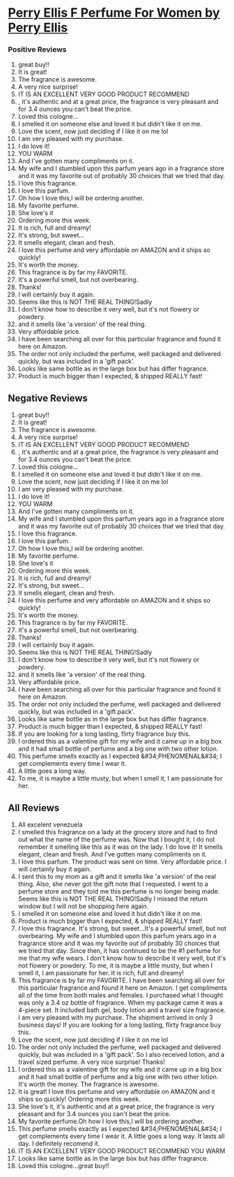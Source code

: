 # [Perry Ellis F Perfume For Women by Perry Ellis](https://products.checkmycream.com/products/Perry-Ellis-F-Perfume-For-Women-by-Perry-Ellis.html)

### Positive Reviews

<ol>
      <li>great buy!!</li>
      <li>It is great!  </li>
      <li>The fragrance is awesome.</li>
      <li>A very nice surprise!</li>
      <li>IT IS AN EXCELLENT VERY GOOD PRODUCT RECOMMEND</li>
      <li>, it&#x27;s authentic and at a great price, the fragrance is very pleasant and for 3.4 ounces you can&#x27;t beat the price.</li>
      <li>Loved this cologne...</li>
      <li>I smelled it on someone else and loved it but didn&#x27;t like it on me.</li>
      <li>Love the scent, now just deciding if I like it on me lol</li>
      <li>I am very pleased with my purchase.</li>
      <li>I do love it!  </li>
      <li>YOU WARM</li>
      <li>And I&#x27;ve gotten many compliments on it.</li>
      <li>My wife and I stumbled upon this parfum years ago in a fragrance store and it was my favorite out of probably 30 choices that we tried that day.  </li>
      <li>I love this fragrance.  </li>
      <li>I love this parfum.</li>
      <li>Oh how I love this,I will be ordering another.</li>
      <li>My favorite perfume.</li>
      <li>She love&#x27;s it</li>
      <li>Ordering more this week.</li>
      <li>It is rich, full and dreamy!</li>
      <li>It&#x27;s strong, but sweet...</li>
      <li>It smells elegant, clean and fresh.</li>
      <li>I love this perfume and very affordable on AMAZON and it ships so quickly!  </li>
      <li>It&#x27;s worth the money.</li>
      <li>This fragrance is by far my FAVORITE.</li>
      <li>It&#x27;s a powerful smell, but not overbearing.  </li>
      <li>Thanks!</li>
      <li>I will certainly buy it again.</li>
      <li>Seems like this is NOT THE REAL THING!Sadly</li>
      <li>I don&#x27;t know how to describe it very well, but it&#x27;s not flowery or powdery.  </li>
      <li>and it smells like &#x27;a version&#x27; of the real thing.</li>
      <li>Very affordable price.</li>
      <li>I have been searching all over for this particular fragrance and found it here on Amazon.</li>
      <li>The order not only included the perfume, well packaged and delivered quickly, but was included in a &#x27;gift pack&#x27;.</li>
      <li>Looks like same bottle as in the large box but has differ fragrance.</li>
      <li>Product is much bigger than I expected, &amp; shipped REALLY fast!</li>
</ol>


<h2>Negative Reviews</h2>
<ol>
<li> great buy!!</li>
<li> It is great!  </li>
<li> The fragrance is awesome.</li>
<li> A very nice surprise!</li>
<li> IT IS AN EXCELLENT VERY GOOD PRODUCT RECOMMEND</li>
<li> , it&#x27;s authentic and at a great price, the fragrance is very pleasant and for 3.4 ounces you can&#x27;t beat the price.</li>
<li> Loved this cologne...</li>
<li> I smelled it on someone else and loved it but didn&#x27;t like it on me.</li>
<li> Love the scent, now just deciding if I like it on me lol</li>
<li> I am very pleased with my purchase.</li>
<li> I do love it!  </li>
<li> YOU WARM</li>
<li> And I&#x27;ve gotten many compliments on it.</li>
<li> My wife and I stumbled upon this parfum years ago in a fragrance store and it was my favorite out of probably 30 choices that we tried that day.  </li>
<li> I love this fragrance.  </li>
<li> I love this parfum.</li>
<li> Oh how I love this,I will be ordering another.</li>
<li> My favorite perfume.</li>
<li> She love&#x27;s it</li>
<li> Ordering more this week.</li>
<li> It is rich, full and dreamy!</li>
<li> It&#x27;s strong, but sweet...</li>
<li> It smells elegant, clean and fresh.</li>
<li> I love this perfume and very affordable on AMAZON and it ships so quickly!  </li>
<li> It&#x27;s worth the money.</li>
<li> This fragrance is by far my FAVORITE.</li>
<li> It&#x27;s a powerful smell, but not overbearing.  </li>
<li> Thanks!</li>
<li> I will certainly buy it again.</li>
<li> Seems like this is NOT THE REAL THING!Sadly</li>
<li> I don&#x27;t know how to describe it very well, but it&#x27;s not flowery or powdery.  </li>
<li> and it smells like &#x27;a version&#x27; of the real thing.</li>
<li> Very affordable price.</li>
<li> I have been searching all over for this particular fragrance and found it here on Amazon.</li>
<li> The order not only included the perfume, well packaged and delivered quickly, but was included in a &#x27;gift pack&#x27;.</li>
<li> Looks like same bottle as in the large box but has differ fragrance.</li>
<li> Product is much bigger than I expected, &amp; shipped REALLY fast!</li>
<li> If you are looking for a long lasting, flirty fragrance buy this.</li>
<li> I ordered this as a valentine gift for my wife and it came up in a big box and it had small bottle of perfume and a big one with two other lotion.</li>
<li> This perfume smells exactly as I expected &amp;#34;PHENOMENAL&amp;#34;  I get complements every time I wear it.</li>
<li> A little goes a long way.</li>
<li> To me, it is maybe a little musty, but when I smell it, I am passionate for her.  </li>
</ol>

<h2>All Reviews</h2>

<ol>
    <li> All excelent venezuela</li>
    <li> I smelled this fragrance on a lady at the grocery store and had to find out what the name of the perfume was.  Now that I bought it, I do not remember it smelling like this as it was on the lady.  I do love it!  It smells elegant, clean and fresh. And I&#x27;ve gotten many compliments on it.</li>
    <li> I love this parfum. The product was sent on time. Very affordable price. I will certainly buy it again.</li>
    <li> I sent this to my mom as a gift and it smells like &#x27;a version&#x27; of the real thing. Also, she never got the gift note that I requested. I went to a perfume store and they told me this perfume is no longer being made. Seems like this is NOT THE REAL THING!Sadly I missed the return window but I will not be shopping here again.</li>
    <li> I smelled it on someone else and loved it but didn&#x27;t like it on me.</li>
    <li> Product is much bigger than I expected, &amp; shipped REALLY fast!</li>
    <li> I love this fragrance.  It&#x27;s strong, but sweet...It&#x27;s a powerful smell, but not overbearing.  My wife and I stumbled upon this parfum years ago in a fragrance store and it was my favorite out of probably 30 choices that we tried that day.  Since then, it has continued to be the #1 perfume for me that my wife wears.  I don&#x27;t know how to describe it very well, but it&#x27;s not flowery or powdery.  To me, it is maybe a little musty, but when I smell it, I am passionate for her.  It is rich, full and dreamy!</li>
    <li> This fragrance is by far my FAVORITE. I have been searching all over for this particular fragrance and found it here on Amazon. I get compliments all of the time from both males and females. I purchased what I thought was only a 3.4 oz bottle of fragrance. When my package came it was a 4-piece set. It included bath gel, body lotion and a travel size fragrance. I am very pleased with my purchase. The shipment arrived in only 3 business days! If you are looking for a long lasting, flirty fragrance buy this.</li>
    <li> Love the scent, now just deciding if I like it on me lol</li>
    <li> The order not only included the perfume, well packaged and delivered quickly, but was included in a &#x27;gift pack&#x27;. So I also received lotion, and a travel sized perfume. A very nice surprise! Thanks!</li>
    <li> I ordered this as a valentine gift for my wife and it came up in a big box and it had small bottle of perfume and a big one with two other lotion. It&#x27;s worth the money. The fragrance is awesome.</li>
    <li> It is great!  I love this perfume and very affordable on AMAZON and it ships so quickly!  Ordering more this week.</li>
    <li> She love&#x27;s it, it&#x27;s authentic and at a great price, the fragrance is very pleasant and for 3.4 ounces you can&#x27;t beat the price.</li>
    <li> My favorite perfume.Oh how I love this,I will be ordering another.</li>
    <li> This perfume smells exactly as I expected &amp;#34;PHENOMENAL&amp;#34;  I get complements every time I wear it. A little goes a long way. It lasts all day. I definitely recomend it.</li>
    <li> IT IS AN EXCELLENT VERY GOOD PRODUCT RECOMMEND YOU WARM</li>
    <li> Looks like same bottle as in the large box but has differ fragrance.</li>
    <li> Loved this cologne...great buy!!</li>
</ol>




